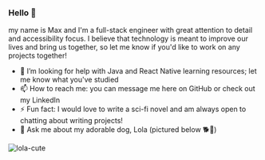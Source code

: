 <!-- ### Hi there 👋

**min-dles/min-dles** is a ✨ _special_ ✨ repository because its `README.md` (this file) appears on your GitHub profile.

Here are some ideas to get you started:

- 🔭 I’m currently working on ...
- 🌱 I’m currently learning ...
- 👯 I’m looking to collaborate on ...
- 🤔 I’m looking for help with ...
- 💬 Ask me about ...
- 📫 How to reach me: ...
- 😄 Pronouns: ...
- ⚡ Fun fact: ...
-->

### Hello 👾

my name is Max and I'm a full-stack engineer with great attention to detail and accessibility focus. I believe that technology is meant to improve our lives and bring us together, so let me know if you'd like to work on any projects together!

- 🤔 I’m looking for help with Java and React Native learning resources; let me know what you've studied 
- 📫 How to reach me: you can message me here on GitHub or check out my LinkedIn 
- ⚡ Fun fact: I would love to write a sci-fi novel and am always open to chatting about writing projects! 
- 💬 Ask me about my adorable dog, Lola (pictured below 🐕💚)

![lola-cute](https://github.com/min-dles/min-dles/assets/118700217/8bdd842a-3faf-4748-af98-22a1dab8d286)
